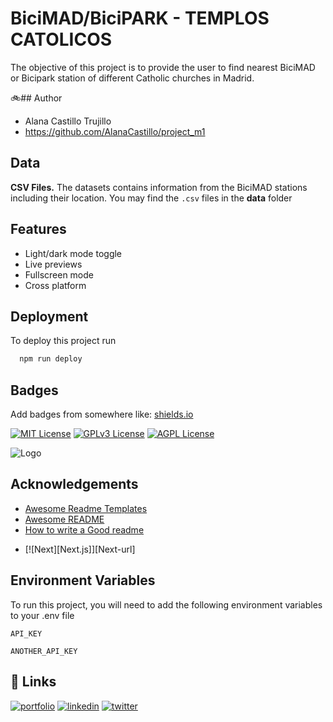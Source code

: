 
# BiciMAD/BiciPARK - TEMPLOS CATOLICOS

The objective of this project is to provide the user to find nearest BiciMAD or Bicipark station of different Catholic churches in Madrid.


🚲## Author

- Alana Castillo Trujillo
- https://github.com/AlanaCastillo/project_m1



 ## Data

[](https://linktodocumentation)

**CSV Files.** The datasets contains information from the BiciMAD stations including their location. You may find the `.csv` files in the __data__ folder
## Features

- Light/dark mode toggle
- Live previews
- Fullscreen mode
- Cross platform


## Deployment

To deploy this project run

```bash
  npm run deploy
```


## Badges

Add badges from somewhere like: [shields.io](https://shields.io/)

[![MIT License](https://img.shields.io/badge/License-MIT-green.svg)](https://choosealicense.com/licenses/mit/)
[![GPLv3 License](https://img.shields.io/badge/License-GPL%20v3-yellow.svg)](https://opensource.org/licenses/)
[![AGPL License](https://img.shields.io/badge/license-AGPL-blue.svg)](http://www.gnu.org/licenses/agpl-3.0)


![Logo](https://ibb.co/Q9hTq3j)


## Acknowledgements

 - [Awesome Readme Templates](https://awesomeopensource.com/project/elangosundar/awesome-README-templates)
 - [Awesome README](https://github.com/matiassingers/awesome-readme)
 - [How to write a Good readme](https://bulldogjob.com/news/449-how-to-write-a-good-readme-for-your-github-project)

* [![Next][Next.js]][Next-url]

## Environment Variables

To run this project, you will need to add the following environment variables to your .env file

`API_KEY`

`ANOTHER_API_KEY`


## 🔗 Links
[![portfolio](https://img.shields.io/badge/my_portfolio-000?style=for-the-badge&logo=ko-fi&logoColor=white)](https://katherineoelsner.com/)
[![linkedin](https://img.shields.io/badge/linkedin-0A66C2?style=for-the-badge&logo=github&logoColor=white)](https://www.github.com/)
[![twitter](https://img.shields.io/badge/twitter-1DA1F2?style=for-the-badge&logo=twitter&logoColor=white)](https://twitter.com/)

